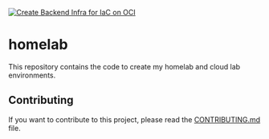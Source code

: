 [![Create Backend Infra for IaC on OCI](https://github.com/fsavoia/homelab/actions/workflows/infra_backend.yml/badge.svg)](https://github.com/fsavoia/homelab/actions/workflows/infra_backend.yml)

# homelab

This repository contains the code to create my homelab and cloud lab environments.

## Contributing

If you want to contribute to this project, please read the [CONTRIBUTING.md](CONTRIBUTING.md) file.

